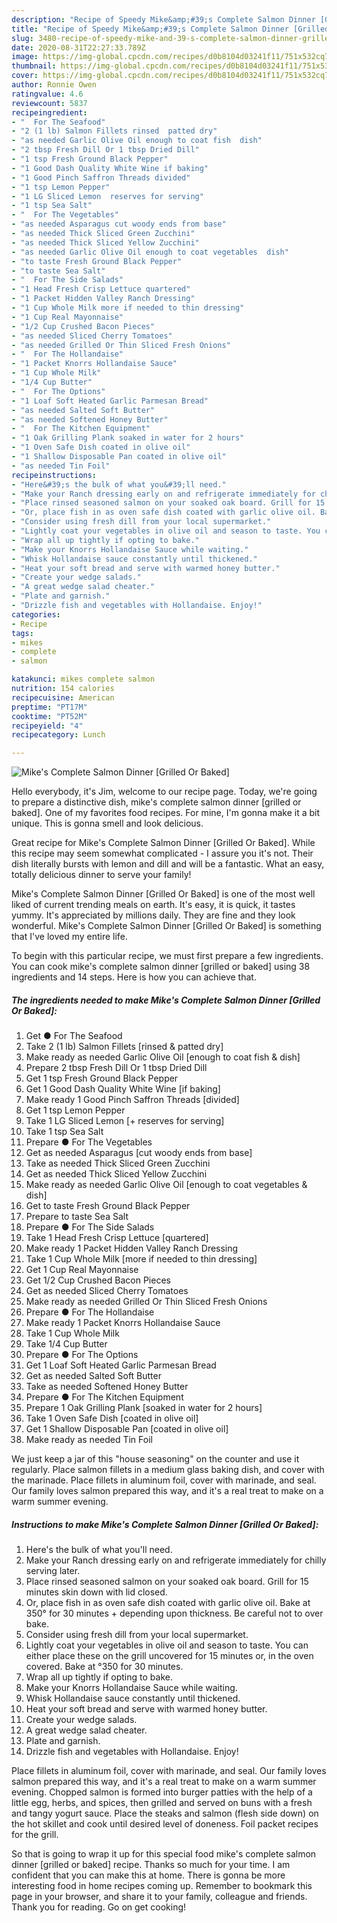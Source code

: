 ```yaml
---
description: "Recipe of Speedy Mike&amp;#39;s Complete Salmon Dinner [Grilled Or Baked]"
title: "Recipe of Speedy Mike&amp;#39;s Complete Salmon Dinner [Grilled Or Baked]"
slug: 3480-recipe-of-speedy-mike-and-39-s-complete-salmon-dinner-grilled-or-baked
date: 2020-08-31T22:27:33.789Z
image: https://img-global.cpcdn.com/recipes/d0b8104d03241f11/751x532cq70/mikes-complete-salmon-dinner-grilled-or-baked-recipe-main-photo.jpg
thumbnail: https://img-global.cpcdn.com/recipes/d0b8104d03241f11/751x532cq70/mikes-complete-salmon-dinner-grilled-or-baked-recipe-main-photo.jpg
cover: https://img-global.cpcdn.com/recipes/d0b8104d03241f11/751x532cq70/mikes-complete-salmon-dinner-grilled-or-baked-recipe-main-photo.jpg
author: Ronnie Owen
ratingvalue: 4.6
reviewcount: 5837
recipeingredient:
- "  For The Seafood"
- "2 (1 lb) Salmon Fillets rinsed  patted dry"
- "as needed Garlic Olive Oil enough to coat fish  dish"
- "2 tbsp Fresh Dill Or 1 tbsp Dried Dill"
- "1 tsp Fresh Ground Black Pepper"
- "1 Good Dash Quality White Wine if baking"
- "1 Good Pinch Saffron Threads divided"
- "1 tsp Lemon Pepper"
- "1 LG Sliced Lemon  reserves for serving"
- "1 tsp Sea Salt"
- "  For The Vegetables"
- "as needed Asparagus cut woody ends from base"
- "as needed Thick Sliced Green Zucchini"
- "as needed Thick Sliced Yellow Zucchini"
- "as needed Garlic Olive Oil enough to coat vegetables  dish"
- "to taste Fresh Ground Black Pepper"
- "to taste Sea Salt"
- "  For The Side Salads"
- "1 Head Fresh Crisp Lettuce quartered"
- "1 Packet Hidden Valley Ranch Dressing"
- "1 Cup Whole Milk more if needed to thin dressing"
- "1 Cup Real Mayonnaise"
- "1/2 Cup Crushed Bacon Pieces"
- "as needed Sliced Cherry Tomatoes"
- "as needed Grilled Or Thin Sliced Fresh Onions"
- "  For The Hollandaise"
- "1 Packet Knorrs Hollandaise Sauce"
- "1 Cup Whole Milk"
- "1/4 Cup Butter"
- "  For The Options"
- "1 Loaf Soft Heated Garlic Parmesan Bread"
- "as needed Salted Soft Butter"
- "as needed Softened Honey Butter"
- "  For The Kitchen Equipment"
- "1 Oak Grilling Plank soaked in water for 2 hours"
- "1 Oven Safe Dish coated in olive oil"
- "1 Shallow Disposable Pan coated in olive oil"
- "as needed Tin Foil"
recipeinstructions:
- "Here&#39;s the bulk of what you&#39;ll need."
- "Make your Ranch dressing early on and refrigerate immediately for chilly serving later."
- "Place rinsed seasoned salmon on your soaked oak board. Grill for 15 minutes skin down with lid closed."
- "Or, place fish in as oven safe dish coated with garlic olive oil. Bake at 350° for 30 minutes + depending upon thickness. Be careful not to over bake."
- "Consider using fresh dill from your local supermarket."
- "Lightly coat your vegetables in olive oil and season to taste. You can either place these on the grill uncovered for 15 minutes or, in the oven covered. Bake at °350 for 30 minutes."
- "Wrap all up tightly if opting to bake."
- "Make your Knorrs Hollandaise Sauce while waiting."
- "Whisk Hollandaise sauce constantly until thickened."
- "Heat your soft bread and serve with warmed honey butter."
- "Create your wedge salads."
- "A great wedge salad cheater."
- "Plate and garnish."
- "Drizzle fish and vegetables with Hollandaise. Enjoy!"
categories:
- Recipe
tags:
- mikes
- complete
- salmon

katakunci: mikes complete salmon 
nutrition: 154 calories
recipecuisine: American
preptime: "PT17M"
cooktime: "PT52M"
recipeyield: "4"
recipecategory: Lunch

---
```



![Mike&#39;s Complete Salmon Dinner [Grilled Or Baked]](https://img-global.cpcdn.com/recipes/d0b8104d03241f11/751x532cq70/mikes-complete-salmon-dinner-grilled-or-baked-recipe-main-photo.jpg)

Hello everybody, it's Jim, welcome to our recipe page. Today, we're going to prepare a distinctive dish, mike&#39;s complete salmon dinner [grilled or baked]. One of my favorites food recipes. For mine, I'm gonna make it a bit unique. This is gonna smell and look delicious.

Great recipe for Mike&#39;s Complete Salmon Dinner [Grilled Or Baked]. While this recipe may seem somewhat complicated - I assure you it&#39;s not. Their dish literally bursts with lemon and dill and will be a fantastic. What an easy, totally delicious dinner to serve your family!

Mike&#39;s Complete Salmon Dinner [Grilled Or Baked] is one of the most well liked of current trending meals on earth. It's easy, it is quick, it tastes yummy. It's appreciated by millions daily. They are fine and they look wonderful. Mike&#39;s Complete Salmon Dinner [Grilled Or Baked] is something that I've loved my entire life.


To begin with this particular recipe, we must first prepare a few ingredients. You can cook mike&#39;s complete salmon dinner [grilled or baked] using 38 ingredients and 14 steps. Here is how you can achieve that.

<!--inarticleads1-->

##### The ingredients needed to make Mike&#39;s Complete Salmon Dinner [Grilled Or Baked]:

1. Get  ● For The Seafood
1. Take 2 (1 lb) Salmon Fillets [rinsed &amp; patted dry]
1. Make ready as needed Garlic Olive Oil [enough to coat fish &amp; dish]
1. Prepare 2 tbsp Fresh Dill Or 1 tbsp Dried Dill
1. Get 1 tsp Fresh Ground Black Pepper
1. Get 1 Good Dash Quality White Wine [if baking]
1. Make ready 1 Good Pinch Saffron Threads [divided]
1. Get 1 tsp Lemon Pepper
1. Take 1 LG Sliced Lemon [+ reserves for serving]
1. Take 1 tsp Sea Salt
1. Prepare  ● For The Vegetables
1. Get as needed Asparagus [cut woody ends from base]
1. Take as needed Thick Sliced Green Zucchini
1. Get as needed Thick Sliced Yellow Zucchini
1. Make ready as needed Garlic Olive Oil [enough to coat vegetables &amp; dish]
1. Get to taste Fresh Ground Black Pepper
1. Prepare to taste Sea Salt
1. Prepare  ● For The Side Salads
1. Take 1 Head Fresh Crisp Lettuce [quartered]
1. Make ready 1 Packet Hidden Valley Ranch Dressing
1. Take 1 Cup Whole Milk [more if needed to thin dressing]
1. Get 1 Cup Real Mayonnaise
1. Get 1/2 Cup Crushed Bacon Pieces
1. Get as needed Sliced Cherry Tomatoes
1. Make ready as needed Grilled Or Thin Sliced Fresh Onions
1. Prepare  ● For The Hollandaise
1. Make ready 1 Packet Knorrs Hollandaise Sauce
1. Take 1 Cup Whole Milk
1. Take 1/4 Cup Butter
1. Prepare  ● For The Options
1. Get 1 Loaf Soft Heated Garlic Parmesan Bread
1. Get as needed Salted Soft Butter
1. Take as needed Softened Honey Butter
1. Prepare  ● For The Kitchen Equipment
1. Prepare 1 Oak Grilling Plank [soaked in water for 2 hours]
1. Take 1 Oven Safe Dish [coated in olive oil]
1. Get 1 Shallow Disposable Pan [coated in olive oil]
1. Make ready as needed Tin Foil


We just keep a jar of this &#34;house seasoning&#34; on the counter and use it regularly. Place salmon fillets in a medium glass baking dish, and cover with the marinade. Place fillets in aluminum foil, cover with marinade, and seal. Our family loves salmon prepared this way, and it&#39;s a real treat to make on a warm summer evening. 

<!--inarticleads2-->

##### Instructions to make Mike&#39;s Complete Salmon Dinner [Grilled Or Baked]:

1. Here&#39;s the bulk of what you&#39;ll need.
1. Make your Ranch dressing early on and refrigerate immediately for chilly serving later.
1. Place rinsed seasoned salmon on your soaked oak board. Grill for 15 minutes skin down with lid closed.
1. Or, place fish in as oven safe dish coated with garlic olive oil. Bake at 350° for 30 minutes + depending upon thickness. Be careful not to over bake.
1. Consider using fresh dill from your local supermarket.
1. Lightly coat your vegetables in olive oil and season to taste. You can either place these on the grill uncovered for 15 minutes or, in the oven covered. Bake at °350 for 30 minutes.
1. Wrap all up tightly if opting to bake.
1. Make your Knorrs Hollandaise Sauce while waiting.
1. Whisk Hollandaise sauce constantly until thickened.
1. Heat your soft bread and serve with warmed honey butter.
1. Create your wedge salads.
1. A great wedge salad cheater.
1. Plate and garnish.
1. Drizzle fish and vegetables with Hollandaise. Enjoy!


Place fillets in aluminum foil, cover with marinade, and seal. Our family loves salmon prepared this way, and it&#39;s a real treat to make on a warm summer evening. Chopped salmon is formed into burger patties with the help of a little egg, herbs, and spices, then grilled and served on buns with a fresh and tangy yogurt sauce. Place the steaks and salmon (flesh side down) on the hot skillet and cook until desired level of doneness. Foil packet recipes for the grill. 

So that is going to wrap it up for this special food mike&#39;s complete salmon dinner [grilled or baked] recipe. Thanks so much for your time. I am confident that you can make this at home. There is gonna be more interesting food in home recipes coming up. Remember to bookmark this page in your browser, and share it to your family, colleague and friends. Thank you for reading. Go on get cooking!

